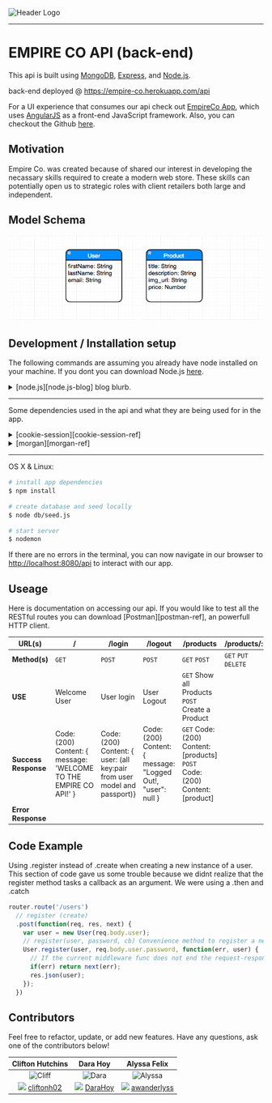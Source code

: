 ![Header Logo][header-logo]
___
# EMPIRE CO API (back-end)

This api is built using [MongoDB][mongodb-ref], [Express][express-ref], and [Node.js][nodejs-ref].

back-end deployed @ https://empire-co.herokuapp.com/api

For a UI experience that consumes our api check out [EmpireCo App][front-end-app], which uses [AngularJS][angular-ref] as a front-end JavaScript framework. Also, you can checkout the Github [here][front-end-repo].


## Motivation

Empire Co. was created because of shared our interest in developing the necassary skills required to create a modern web store. These skills can potentially open us to strategic roles with client retailers both large and independent.

## Model Schema

![erd image][img-erd-ref]


## Development / Installation setup

The following commands are assuming you already have node installed on your machine. If you dont you can download Node.js [here][nodejs].

<details>
<summary>
  [node.js][node.js-blog] blog blurb.
</summary>
```
An important thing to realize is that Node is not a webserver. By itself it doesn't do anything. It doesn't work like Apache. There is no config file where you point it to you HTML files. If you want it to be a HTTP server, you have to write an HTTP server (with the help of its built-in libraries). Node.js is just another way to execute code on your computer. It is simply a JavaScript runtime.
```
</details>

___
<p>Some dependencies used in the api and what they are being used for in the app.</p>

<details>
  <summary>
    [cookie-session][cookie-session-ref]
  </summary>
  ```js
    Confusion...
  ```
</details>

<details>
  <summary>
    [morgan][morgan-ref]
  </summary>
  <br>
  ```js
    // server.js
    var logger = require('morgan');
    app.use(logger('dev'));

    //Concise output colored by response status for development use. The :status token will be colored red for server error codes, yellow for client error codes, cyan for redirection codes, and uncolored for all other codes.

    // CONSOLE.LOG: :method :url :status :response-time ms - :res[content-length]

    // EXAMPLE: GET /api 200 6.823 ms - 43
  ```
</details>
<details>
  <summary>
    [passport-local-mongoose]
  </summary>
  <br>
  ```js
    // models/user.js
    var passportLocalMongoose = require('passport-local-mongoose');
    UserSchema.plugin(passportLocalMongoose, {usernameField: 'email'});

    // Plugin Passport-Local Mongoose into your User schema
    // Use options to specify an alternative usernameField
  ```
</details>

___
OS X & Linux:

```sh
# install app dependencies
$ npm install
```
```sh
# create database and seed locally
$ node db/seed.js
```
```sh
# start server
$ nodemon
```
If there are no errors in the terminal, you can now navigate in our browser to <http://localhost:8080/api> to interact with our app.

## Useage

Here is documentation on accessing our api. If you would like to test all the RESTful routes you can download [Postman][postman-ref], an powerfull HTTP client.

| URL(s) | / | /login | /logout | /products | /products/:id | /users | /users/:id |
| --- | --- | --- | --- | --- | --- | --- | --- |
| **Method(s)** | `GET` | `POST` | `POST` | `GET` `POST` | `GET` `PUT` `DELETE` | `GET` `POST` | `GET` `PUT` `DELETE` |
| **USE** | Welcome User | User login | User Logout | `GET` Show all Products `POST` Create a Product |  | | |
| **Success Response** | Code: (200)<br> Content: { message: 'WELCOME TO THE EMPIRE CO API!' } | Code: (200)<br> Content: { user: (all key:pair from user model and passport)} | Code: (200)<br> Content: { message: "Logged Out!, "user": null } | `GET` Code: (200)<br> Content: [products]<br> `POST` Code: (200)<br> Content: [product] |  | | |
| **Error Response** | | | | | | | | |

## Code Example

Using .register instead of .create when creating a new instance of a user. This section of code gave us some trouble because we didnt realize that the register method tasks a callback as an argument. We were using a .then and .catch

```js
router.route('/users')
  // register (create)
  .post(function(req, res, next) {
    var user = new User(req.body.user);
    // register(user, password, cb) Convenience method to register a new user instance with a given password. Checks if username is unique.
    User.register(user, req.body.user.password, function(err, user) {
      // If the current middleware func does not end the request-response cycle, it must call next() to pass control to the next middleware function.
      if(err) return next(err);
      res.json(user);
    });
  })
```


## Contributors

Feel free to refactor, update, or add new features. Have any questions, ask one of the contributors below!

| Clifton Hutchins | Dara Hoy | Alyssa Felix |
|:----------------:|:--------:|:------------:|
| ![Cliff](https://avatars3.githubusercontent.com/u/22736325?v=3&s=100) | ![Dara](https://avatars1.githubusercontent.com/u/23284333?v=3&s=100) | ![Alyssa](https://avatars0.githubusercontent.com/u/22528201?v=3&s=100)
| ![][github-logo]  [cliftonh02](https://github.com/cliftonh02) | ![][github-logo]  [DaraHoy](https://github.com/DaraHoy) | ![][github-logo] [awanderlyss](https://github.com/awanderlyss) |

[angular-ref]: https://angularjs.org/
[cookie-session-ref]: https://github.com/expressjs/cookie-session
[express-ref]: https://expressjs.com/
[front-end-app]: https://cliftonh02.github.io/empire_co_angular/
[front-end-repo]: https://github.com/cliftonh02/empire_co_angular
[github-logo]: http://cdn.shopify.com/s/files/1/0051/4802/t/72/assets/favicon.ico?1744047789295863037
[header-logo]: http://ee-emma.s3.amazonaws.com/ee-product-images/68861/swse_header.png
[img-erd-ref]: /screenshots/erd.png
[mongodb-ref]: https://www.mongodb.com/
[morgan-ref]: https://github.com/expressjs/morgan
[nodejs]: https://nodejs.org/en/download/package-manager/#osx
[nodejs-ref]: https://nodejs.org/en/
[node.js-blog]: https://blog.xervo.io/absolute-beginners-guide-to-nodejs
[passport-local-mongoose]: https://github.com/saintedlama/passport-local-mongoose
[postman-ef]: https://www.getpostman.com/
